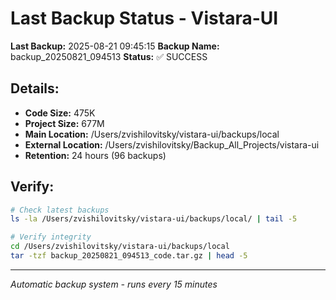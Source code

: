 # Last Backup Status - Vistara-UI

**Last Backup:** 2025-08-21 09:45:15
**Backup Name:** backup_20250821_094513
**Status:** ✅ SUCCESS

## Details:
- **Code Size:** 475K
- **Project Size:** 677M
- **Main Location:** /Users/zvishilovitsky/vistara-ui/backups/local
- **External Location:** /Users/zvishilovitsky/Backup_All_Projects/vistara-ui
- **Retention:** 24 hours (96 backups)

## Verify:
```bash
# Check latest backups
ls -la /Users/zvishilovitsky/vistara-ui/backups/local/ | tail -5

# Verify integrity
cd /Users/zvishilovitsky/vistara-ui/backups/local
tar -tzf backup_20250821_094513_code.tar.gz | head -5
```

---
*Automatic backup system - runs every 15 minutes*
